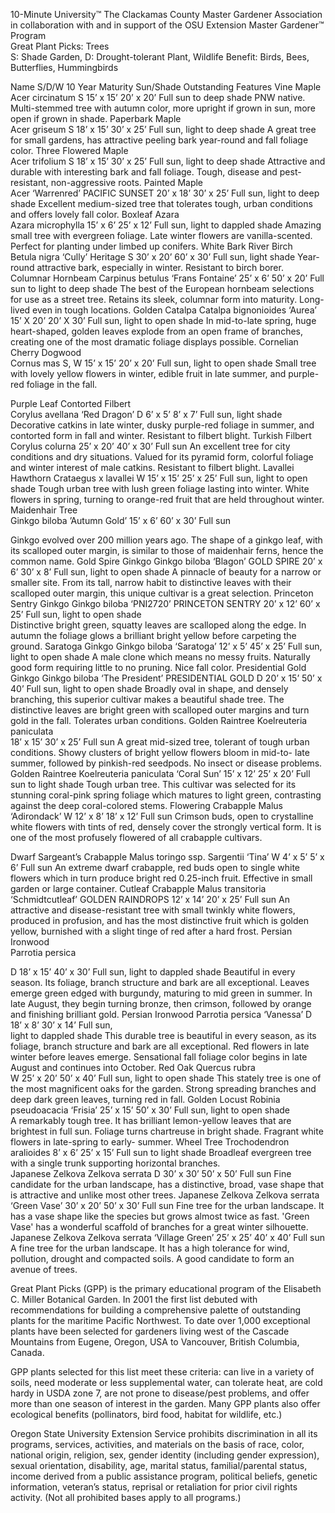 

10-Minute University™ 
The Clackamas County Master Gardener Association in collaboration with and in support of 
the OSU Extension Master Gardener™ Program   
Great Plant Picks: Trees  
S: Shade Garden, D: Drought-tolerant Plant, Wildlife Benefit: Birds, Bees, Butterflies, Hummingbirds 
 
Name S/D/W 10 Year Maturity Sun/Shade Outstanding Features 
Vine Maple                                                                                                 
Acer circinatum 
S 15’ x 15’ 20’ x 20’ Full sun to 
deep shade 
PNW native. Multi-stemmed tree with autumn color, more 
upright if grown in sun, more open if grown in shade. 
Paperbark Maple                                                                      
Acer griseum 
S 18’ x 15’ 30’ x 25’ Full sun, light 
to deep 
shade 
A great tree for small gardens, has attractive peeling bark 
year-round and fall foliage color. 
Three Flowered Maple                                                                        
Acer trifolium 
S 18’ x 15’ 30’ x 25’ Full sun, light 
to deep 
shade 
Attractive and durable with interesting bark and fall foliage. 
Tough, disease and pest-resistant, non-aggressive roots. 
Painted Maple                                                                                   
Acer ‘Warrenred’ PACIFIC 
SUNSET 
 20’ x 18’ 30’ x 25’ Full sun, light 
to deep 
shade 
Excellent medium-sized tree that tolerates tough, urban 
conditions and offers lovely fall color. 
Boxleaf Azara                                                                            
Azara microphylla 
 15’ x 6’ 25’ x 12’ Full sun, light 
to dappled 
shade 
Amazing small tree with evergreen foliage. Late winter 
flowers are vanilla-scented. Perfect for planting under limbed 
up conifers. 
White Bark River Birch                                                          
Betula nigra ‘Cully’ Heritage 
S 30’ x 20’ 60’ x 30’ Full sun, light 
shade 
Year-round attractive bark, especially in winter. Resistant to 
birch borer. 
Columnar Hornbeam 
Carpinus betulus ‘Frans 
Fontaine’ 
 25’ x 6’ 50’ x 20’ Full sun to 
light to deep 
shade 
The best of the European hornbeam selections for use as a 
street tree. Retains its sleek, columnar form into maturity. 
Long-lived even in tough locations. 
Golden Catalpa 
Catalpa bignonioides ‘Aurea’ 
 15’ X 20’ 20’ X 30’ Full sun, light 
to open 
shade 
In mid-to-late spring, huge heart-shaped, golden leaves 
explode from an open frame of branches, creating one of the 
most dramatic foliage displays possible. 
Cornelian Cherry Dogwood                                                          
Cornus mas 
S, W 15’ x 15’ 20’ x 20’ Full sun, light 
to open 
shade 
Small tree with lovely yellow flowers in winter, edible fruit in 
late summer, and purple-red foliage in the fall. 
 

Purple Leaf Contorted Filbert                                                          
Corylus avellana ‘Red Dragon’ 
D 6’ x 5’ 8’ x 7’ Full sun, light 
shade 
Decorative catkins in late winter, dusky purple-red foliage in 
summer, and contorted form in fall and winter. Resistant to 
filbert blight. 
Turkish Filbert 
Corylus colurna 
 25’ x 20’ 40’ x 30’ Full sun An excellent tree for city conditions and dry situations. 
Valued for its pyramid form, colorful foliage and winter 
interest of male catkins. Resistant to filbert blight. 
Lavallei Hawthorn 
Crataegus x lavallei 
W 15’ x 15’ 25’ x 25’ Full sun, light 
to open 
shade 
Tough urban tree with lush green foliage lasting into winter. 
White flowers in spring, turning to orange-red fruit that 
are held throughout winter. 
Maidenhair Tree                                                                     
Ginkgo biloba ’Autumn Gold’ 
 15’ x 6’ 60’ x 30’ Full sun 
 
Ginkgo evolved over 200 million years ago. The shape of a 
ginkgo leaf, with its scalloped outer margin, is similar to those 
of maidenhair ferns, hence the common name. 
Gold Spire Ginkgo 
Ginkgo biloba ‘Blagon’ GOLD 
SPIRE 
 20’ x 6’ 30’ x 8’ Full sun, light 
to open 
shade 
A pinnacle of beauty for a narrow or smaller site. From its 
tall, narrow habit to distinctive leaves with their scalloped 
outer margin, this unique cultivar is a great selection. 
Princeton Sentry Ginkgo 
Ginkgo biloba ‘PNI2720’ 
PRINCETON SENTRY 
 20’ x 12’ 60’ x 25’ Full sun, light 
to open 
shade  
Distinctive bright green, squatty leaves are scalloped along 
the edge. In autumn the foliage glows a brilliant bright yellow 
before carpeting the ground. 
Saratoga Ginkgo 
Ginkgo biloba ‘Saratoga’ 
 12’ x 5’ 45’ x 25’ Full sun, light 
to open 
shade 
A male clone which means no messy fruits. Naturally good 
form requiring little to no pruning. Nice fall color. 
Presidential Gold Ginkgo 
Ginkgo biloba ‘The President’ 
PRESIDENTIAL GOLD 
D  20’ x 15’ 50’ x 40’ Full sun, light 
to open 
shade 
Broadly oval in shape, and densely branching, this superior 
cultivar makes a beautiful shade tree. The distinctive leaves 
are bright green with scalloped outer margins and turn gold 
in the fall. Tolerates urban conditions. 
Golden Raintree 
Koelreuteria paniculata  
 18’ x 15’ 30’ x 25’ Full sun A great mid-sized tree, tolerant of tough urban conditions. 
Showy clusters of bright yellow flowers bloom in mid-to- late 
summer, followed by pinkish-red seedpods. No insect or 
disease problems. 
Golden Raintree 
Koelreuteria paniculata ‘Coral 
Sun’ 
 15’ x 12’ 25’ x 20’ Full sun to 
light shade 
Tough urban tree. This cultivar was selected for its stunning 
coral-pink spring foliage which matures to light green, 
contrasting against the deep coral-colored stems. 
Flowering Crabapple 
Malus ‘Adirondack’ 
W 12’ x 8’ 18’ x 12’ Full sun Crimson buds, open to crystalline white flowers with tints of 
red, densely cover the strongly vertical form. It is one of the 
most profusely flowered of all crabapple cultivars. 

Dwarf Sargeant’s Crabapple 
Malus toringo ssp. Sargentii 
‘Tina’ 
W 4’ x 5’ 5’ x 6’ Full sun An extreme dwarf crabapple, red buds open to single white 
flowers which in turn produce bright red 0.25-inch fruit. 
Effective in small garden or large container. 
Cutleaf Crabapple 
Malus transitoria 
‘Schmidtcutleaf’ GOLDEN 
RAINDROPS 
 12’ x 14’ 20’ x 25’ Full sun An attractive and disease-resistant tree with small twinkly 
white flowers, produced in profusion, and has the most 
distinctive fruit which is golden yellow, burnished with a 
slight tinge of red after a hard frost. 
Persian Ironwood                                                                        
Parrotia persica 
 
D 18’ x 15’ 40’ x 30’ Full sun, 
light to 
dappled 
shade 
Beautiful in every season. Its foliage, branch structure and 
bark are all exceptional. Leaves emerge green edged with 
burgundy, maturing to mid green in summer. In late August, 
they begin turning bronze, then crimson, followed by orange 
and finishing brilliant gold. 
Persian Ironwood 
Parrotia persica ‘Vanessa’ 
D 18’ x 8’ 30’ x 14’ Full sun,  
light to 
dappled 
shade 
This durable tree is beautiful in every season, as its foliage, 
branch structure and bark are all exceptional. Red flowers in 
late winter before leaves emerge. Sensational fall foliage 
color begins in late August and continues into October. 
Red Oak 
Quercus rubra  
W 25’ x 20’ 50’ x 40’ Full sun, 
light to open 
shade 
This stately tree is one of the most magnificent oaks for the 
garden. Strong spreading branches and deep dark green 
leaves, turning red in fall. 
Golden Locust 
Robinia pseudoacacia ‘Frisia’ 
 25’ x 15’ 50’ x 30’ Full sun, light 
to open 
shade  
A remarkably tough tree. It has brilliant lemon-yellow leaves 
that are brightest in full sun. Foliage turns chartreuse in 
bright shade. Fragrant white flowers in late-spring to early-
summer. 
Wheel Tree 
Trochodendron aralioides 
 8’ x 6’ 25’ x 15’ Full sun to 
light shade 
Broadleaf evergreen tree with a single trunk supporting 
horizontal branches.  
Japanese Zelkova 
Zelkova serrata 
D 30’ x 30’ 50’ x 50’ Full sun Fine candidate for the urban landscape, has a distinctive, 
broad, vase shape that is attractive and unlike most other 
trees. 
Japanese Zelkova 
Zelkova serrata ‘Green Vase’ 
 30’ x 20’ 50’ x 30’ Full sun Fine tree for the urban landscape. It has a vase shape like the 
species but grows almost twice as fast. 'Green Vase' has a 
wonderful scaffold of branches for a great winter silhouette. 
Japanese Zelkova 
Zelkova serrata ‘Village Green’ 
 25’ x 25’ 40’ x 40’ Full sun A fine tree for the urban landscape. It has a high tolerance for 
wind, pollution, drought and compacted soils. A good 
candidate to form an avenue of trees. 
 

Great Plant Picks (GPP) is the primary educational program of the Elisabeth C. Miller Botanical Garden. In 2001 the first list debuted with 
recommendations for building a comprehensive palette of outstanding plants for the maritime Pacific Northwest. To date over 1,000 
exceptional plants have been selected for gardeners living west of the Cascade Mountains from Eugene, Oregon, USA to Vancouver, 
British Columbia, Canada.  
 
GPP plants selected for this list meet these criteria: can live in a variety of soils, need moderate or less supplemental water, can tolerate 
heat, are cold hardy in USDA zone 7, are not prone to disease/pest problems, and offer more than one season of interest in the garden. 
Many GPP plants also offer ecological benefits (pollinators, bird food, habitat for wildlife, etc.) 
 
 
 
 
 
 
 
 
 
 
 
 
 
 
 
 
 
 
 
 
 
 
 
 
 
 
 
Oregon State University Extension Service prohibits discrimination in all its programs, services, activities, and materials on the basis of race, color, national origin, 
religion, sex, gender identity (including gender expression), sexual orientation, disability, age, marital status, familial/parental status, income derived from a public 
assistance program, political beliefs, genetic information, veteran’s status, reprisal or retaliation for prior civil rights activity. (Not all prohibited bases apply to all 
programs.) 